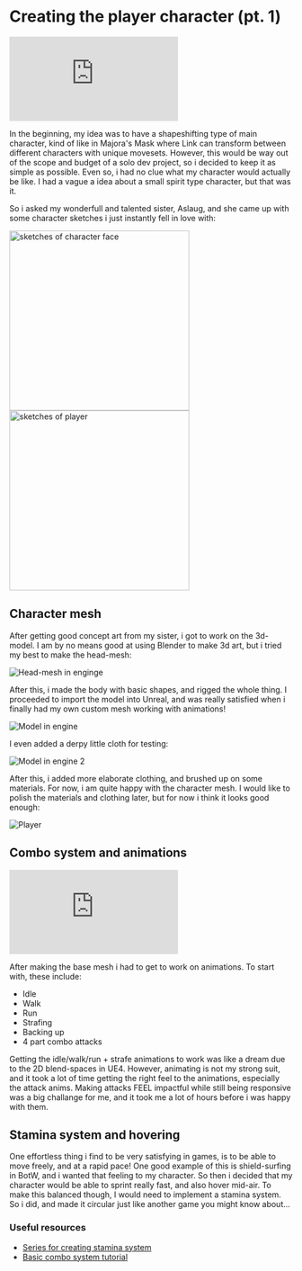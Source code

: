 # Creating the player character (pt. 1)


<iframe src='https://gfycat.com/ifr/PalatableGenerousLeopardseal' frameborder='0' scrolling='no' allowfullscreen ></iframe>

In the beginning, my idea was to have a shapeshifting type of main character, kind of like in Majora's Mask where Link can transform between different characters with unique movesets. However, this would be way out of the scope and budget of a solo dev project, so i decided to keep it as simple as possible. Even so, i had no clue what my character would actually be like. I had a vague a idea about a small spirit type character, but that was it. 

So i asked my wonderfull and talented sister, Aslaug, and she came up with some character sketches i just instantly fell in love with:

<div className="imageContainer">
  <img width="320" src="/img/post4/face_sketches.jpg" alt="sketches of character face"/>
  <img width="320" src="/img/post4/character_sketch.jpg" alt="sketches of player"/>
</div>

## Character mesh

After getting good concept art from my sister, i got to work on the 3d-model. I am by no means good at using Blender to make 3d art, but i tried my best to make the head-mesh:

![Head-mesh in enginge](/img/post4/headmesh.png)

After this, i made the body with basic shapes, and rigged the whole thing. I proceeded to import the model into Unreal, and was really satisfied when i finally had my own custom mesh working with animations!

![Model in engine](/img/post4/model.png)

I even added a derpy little cloth for testing:

![Model in engine 2](/img/post4/model2.png)

After this, i added more elaborate clothing, and brushed up on some materials. For now, i am quite happy with the character mesh. I would like to polish the materials and clothing later, but for now i think it looks good enough:

![Player](/img/post4.png)

## Combo system and animations

<iframe src="https://www.youtube.com/embed/ADp-Oh2qpf4?start=38" frameborder="0" allow="accelerometer; autoplay; clipboard-write; encrypted-media; gyroscope; picture-in-picture" allowfullscreen></iframe>

After making the base mesh i had to get to work on animations. To start with, these include:

- Idle
- Walk
- Run
- Strafing
- Backing up
- 4 part combo attacks

Getting the idle/walk/run + strafe animations to work was like a dream due to the 2D blend-spaces in UE4. However, animating is not my strong suit, and it took a lot of time getting the right feel to the animations, especially the attack anims. Making attacks FEEL impactful while still being responsive was a big challange for me, and it took me a lot of hours before i was happy with them.

## Stamina system and hovering

One effortless thing i find to be very satisfying in games, is to be able to move freely, and at a rapid pace! One good example of this is shield-surfing in BotW, and i wanted that feeling to my character. So then i decided that my character would be able to sprint really fast, and also hover mid-air. To make this balanced though, I would need to implement a stamina system. So i did, and made it circular just like another game you might know about... 


### Useful resources

- [Series for creating stamina system](https://youtu.be/rOB273-IAi4)
- [Basic combo system tutorial](https://youtu.be/8CA4e818erY) 